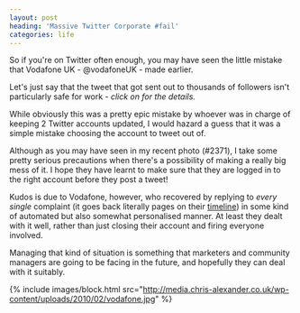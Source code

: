 ```yaml
---
layout: post
heading: 'Massive Twitter Corporate #fail'
categories: life
---
```


So if you're on Twitter often enough, you may have seen the little mistake that Vodafone UK - @vodafoneUK - made earlier.

Let's just say that the tweet that got sent out to thousands of followers isn't particularly safe for work - *click on for the details.*

While obviously this was a pretty epic mistake by whoever was in charge of keeping 2 Twitter accounts updated, I would hazard a guess that it was a simple mistake choosing the account to tweet out of.

Although as you may have seen in my recent photo (#2371), I take some pretty serious precautions when there's a possibility of making a really big mess of it. I hope they have learnt to make sure that they are logged in to the right account before they post a tweet!

Kudos is due to Vodafone, however, who recovered by replying to *every single* complaint (it goes back literally pages on their [timeline](http://twitter.com/vodafoneuk)) in some kind of automated but also somewhat personalised manner. At least they dealt with it well, rather than just closing their account and firing everyone involved.

Managing that kind of situation is something that marketers and community managers are going to be facing in the future, and hopefully they can deal with it suitably.

{% include images/block.html src="http://media.chris-alexander.co.uk/wp-content/uploads/2010/02/vodafone.jpg" %}